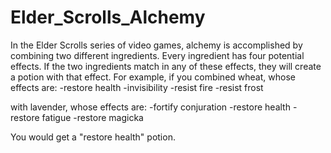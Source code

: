 # Elder_Scrolls_Alchemy
In the Elder Scrolls series of video games, alchemy is accomplished by combining two different ingredients.  Every ingredient has four potential effects.  If the two ingredients match in any of these effects, they will create a potion with that effect.  For example, if you combined wheat, whose effects are:
-restore health
-invisibility
-resist fire
-resist frost

with lavender, whose effects are:
-fortify conjuration
-restore health
-restore fatigue
-restore magicka

You would get a "restore health" potion.

